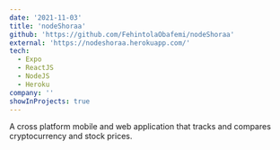 ```yaml
---
date: '2021-11-03'
title: 'nodeShoraa'
github: 'https://github.com/FehintolaObafemi/nodeShoraa'
external: 'https://nodeshoraa.herokuapp.com/'
tech:
  - Expo
  - ReactJS
  - NodeJS
  - Heroku
company: ''
showInProjects: true
---
```


A cross platform mobile and web application that tracks and compares cryptocurrency and stock prices.
